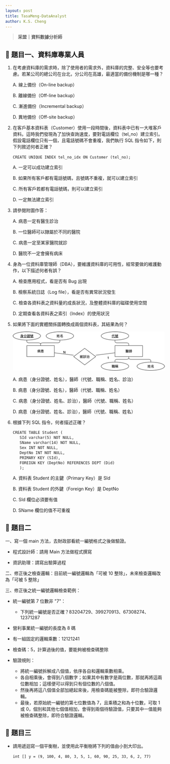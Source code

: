 ```yaml
---
layout: post
title: TasaMeng-DataAnalyst
author: K.S. Cheng
---
```


> **采盟｜資料數據分析師**


## 🧩 題目一、資料庫專業人員

1. 在考慮資料庫的需求時，除了使用者的需求外，資料庫的完整、安全等也要考慮。若某公司的總公司在台北，分公司在高雄，最適當的備份機制是哪一種？

   A. 線上備份（On-line backup）
   
   B. 離線備份（Off-line backup）
   
   C. 漸進備份（Incremental backup）

   D. 異地備份（Off-site backup）

   
2. 在客戶基本資料表（Customer）使用一段時間後，資料表中已有一大堆客戶資料。這時我們發現為了加快查詢速度，要對電話欄位（tel_no）建立索引。假設電話欄位只有一個，且電話號碼不會重複，我們執行 SQL 指令如下，則下列敘述何者正確？

   `CREATE UNIQUE INDEX tel_no_idx ON Customer (tel_no);`

   A. 一定可以成功建立索引

   B. 如果所有客戶都有電話號碼，且號碼不重複，就可以建立索引

   C. 所有客戶若都有電話號碼，則可以建立索引

   D. 一定無法建立索引

   
3. 請參閱附圖作答：

   A. 病患一定有醫生診治

   B. 一位醫師可以隸屬於不同的醫院

   C. 病患一定至某家醫院就診

   D. 醫院不一定會擁有病床


4. 身為一位資料庫管理師（DBA），要維護資料庫的可用性，經常要做的維護動作，以下描述何者有誤？

   A. 檢查應用程式，看是否有 Bug 出現

   B. 檢察系統日誌（Log file），看是否有異常狀況發生

   C. 檢查各資料表之資料量的成長狀況，及整體資料庫的磁碟使用空間

   D. 定期查看各資料表之索引（Index）的使用狀況


5. 如果將下面的實體關係圖轉換成兩個資料表，其結果為何？

   ![ERD Diagram](/assets/TasaMeng_1.svg)

   A. 病患（身分證號、姓名），醫師（代號、職稱、姓名、診治）

   B. 病患（身分證號、姓名），醫師（代號、職稱、姓名）

   C. 病患（身分證號、姓名、診治），醫師（代號、職稱、姓名）

   D. 病患（身分證號、姓名、診治），醫師（代號、職稱、姓名）

   
6. 根據下列 SQL 指令，何者描述正確？

   ```
   CREATE TABLE Student (
      SId varchar(5) NOT NULL, 
      SName varchar(14) NOT NULL,
      Sex INT NOT NULL,
      DeptNo INT NOT NULL,
      PRIMARY KEY (SId),
      FOREIGN KEY (DeptNo) REFERENCES DEPT (Did)
      );
   ```

   A. 資料表 Student 的主鍵（Primary Key）是 SId

   B. 資料表 Student 的外鍵（Foreign Key）是 DeptNo

   C. SId 欄位必須要有值

   D. SName 欄位的值不可重複


## 🧩 題目二

一、寫一個 main 方法，去財政部看統一編號格式之後做驗證。

   - 程式設計師：請用 Main 方法做程式撰寫
     
   - 資訊助理：請寫出驗算過程
     
二、修正後之檢查邏輯：目前統一編號邏輯為「可被 10 整除」，未來檢查邏輯改為「可被 5 整除」

三、修正後之統一編號邏輯檢查範例：

   - 統一編號第 7 位數非 "7"：
     
     - 下列統一編號是否正確？83204729、399270913、67308274、12371287
       
   - 營利事業統一編號的長度為 8 碼
     
   - 有一組固定的邏輯乘數：12121241
     
   - 檢查碼：5，計算過後的值，要能夠被檢查碼整除

   - 驗證規則：
     - 將統一編號拆解成八個值，依序各自和邏輯乘數相乘。
     - 各自相乘後，會得到八個數字；如果其中有數字是兩位數，那就再將這兩位數相加；這樣便可以得到只有個位數的八個值。
     - 然後再將這八個值全部加總起來後，用檢查碼能被整除，即符合驗證邏輯。
     - 最後，若原始統一編號的第七位數值為 7，且乘積之和為十位數，可取 1 或 0，個別和其他七個值相加，會得到兩個待驗證值，只要其中一值能夠被檢查碼整除，即符合驗證邏輯。


## 🧩 題目三

   - 請用遞迴寫一個平衡樹，並使用此平衡樹將下列的值由小到大印出。

     `int [] y = (9, 100, 4, 80, 3, 5, 1, 60, 90, 25, 33, 6, 2, 77)`
